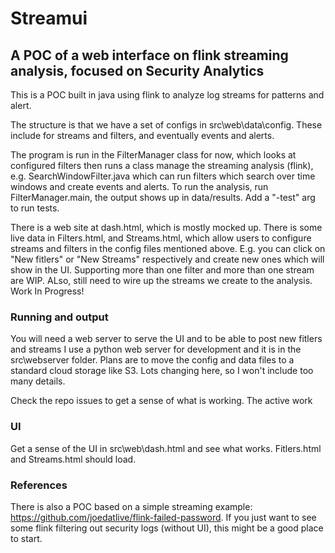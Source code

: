 # Streamui
## A POC of a web interface on flink streaming analysis, focused on Security Analytics

This is a POC built in java using flink to analyze log streams for patterns and alert.

The structure is that we have a set of configs in src\web\data\config.  These include for streams and filters, and eventually events and alerts.

The program is run in the FilterManager class for now, which looks at configured filters then runs a class manage the streaming analysis (flink), e.g. SearchWindowFilter.java which can run filters which search over time windows and create events and alerts. To run the analysis, run FilterManager.main, the output shows up in data/results.  Add a "-test" arg to run tests.

There is a web site at dash.html, which is mostly mocked up.  There is some live data in Filters.html, and Streams.html, which allow users to configure streams and filters in the config files mentioned above.  E.g. you can click on "New fitlers" or "New Streams" respectively and create new ones which will show in the UI.  Supporting more than one filter and more than one stream are WIP. ALso, still need to wire up the streams we create to the analysis.  Work In Progress! 

### Running and output
You will need a web server to serve the UI and to be able to post new fitlers and streams  I use a python web server for development and it is in the src\webserver folder.  Plans are to move the config and data files to a standard cloud storage like S3.  Lots changing here, so I won't include too many details.

Check the repo issues to get a sense of what is working.  The active work 

### UI
Get a sense of the UI in src\web\dash.html and see what works.  Fitlers.html and Streams.html should load.

### References
There is also a POC based on a simple streaming example: https://github.com/joedatlive/flink-failed-password.  If you just want to see some flink filtering out security logs (without UI), this might be a good place to start.

